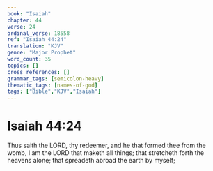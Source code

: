```yaml
---
book: "Isaiah"
chapter: 44
verse: 24
ordinal_verse: 18558
ref: "Isaiah 44:24"
translation: "KJV"
genre: "Major Prophet"
word_count: 35
topics: []
cross_references: []
grammar_tags: [semicolon-heavy]
thematic_tags: [names-of-god]
tags: ["Bible","KJV","Isaiah"]
---
```


# Isaiah 44:24

Thus saith the LORD, thy redeemer, and he that formed thee from the womb, I am the LORD that maketh all things; that stretcheth forth the heavens alone; that spreadeth abroad the earth by myself;
